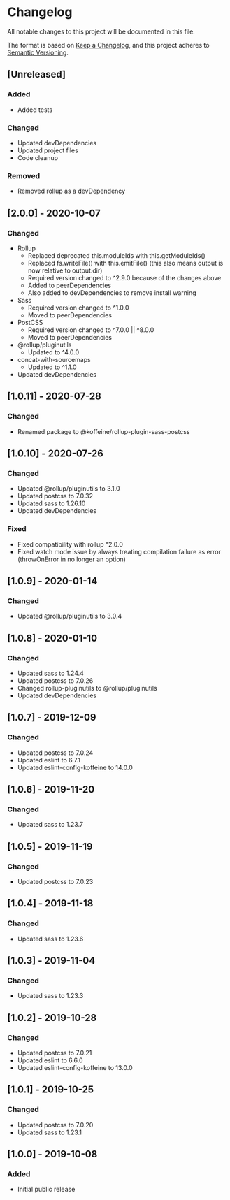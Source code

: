 # Changelog

All notable changes to this project will be documented in this file.

The format is based on [Keep a Changelog](https://keepachangelog.com/en/1.0.0/),
and this project adheres to [Semantic Versioning](https://semver.org/spec/v2.0.0.html).


## [Unreleased]

### Added

- Added tests

### Changed

- Updated devDependencies
- Updated project files
- Code cleanup

### Removed

- Removed rollup as a devDependency


## [2.0.0] - 2020-10-07

### Changed

- Rollup
	- Replaced deprecated this.moduleIds with this.getModuleIds()
	- Replaced fs.writeFile() with this.emitFile() (this also means output is now relative to output.dir)
	- Required version changed to ^2.9.0 because of the changes above
	- Added to peerDependencies
	- Also added to devDependencies to remove install warning
- Sass
	- Required version changed to ^1.0.0
	- Moved to peerDependencies
- PostCSS
	- Required version changed to ^7.0.0 || ^8.0.0
	- Moved to peerDependencies
- @rollup/pluginutils
	- Updated to ^4.0.0
- concat-with-sourcemaps
	- Updated to ^1.1.0
- Updated devDependencies


## [1.0.11] - 2020-07-28

### Changed

- Renamed package to @koffeine/rollup-plugin-sass-postcss


## [1.0.10] - 2020-07-26

### Changed

- Updated @rollup/pluginutils to 3.1.0
- Updated postcss to 7.0.32
- Updated sass to 1.26.10
- Updated devDependencies

### Fixed

- Fixed compatibility with rollup ^2.0.0
- Fixed watch mode issue by always treating compilation failure as error (throwOnError in no longer an option)


## [1.0.9] - 2020-01-14

### Changed

- Updated @rollup/pluginutils to 3.0.4


## [1.0.8] - 2020-01-10

### Changed

- Updated sass to 1.24.4
- Updated postcss to 7.0.26
- Changed rollup-pluginutils to @rollup/pluginutils
- Updated devDependencies


## [1.0.7] - 2019-12-09

### Changed

- Updated postcss to 7.0.24
- Updated eslint to 6.7.1
- Updated eslint-config-koffeine to 14.0.0


## [1.0.6] - 2019-11-20

### Changed

- Updated sass to 1.23.7


## [1.0.5] - 2019-11-19

### Changed

- Updated postcss to 7.0.23


## [1.0.4] - 2019-11-18

### Changed

- Updated sass to 1.23.6


## [1.0.3] - 2019-11-04

### Changed

- Updated sass to 1.23.3


## [1.0.2] - 2019-10-28

### Changed

- Updated postcss to 7.0.21
- Updated eslint to 6.6.0
- Updated eslint-config-koffeine to 13.0.0

## [1.0.1] - 2019-10-25

### Changed

- Updated postcss to 7.0.20
- Updated sass to 1.23.1


## [1.0.0] - 2019-10-08

### Added

- Initial public release